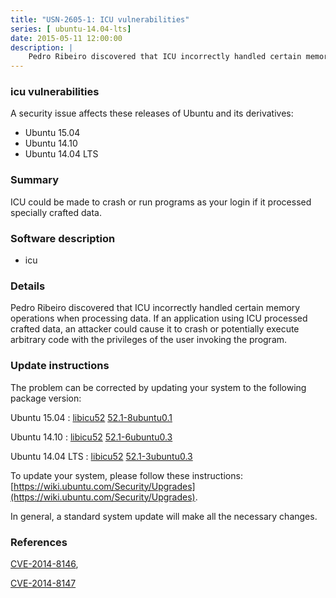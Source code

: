 ```yaml
---
title: "USN-2605-1: ICU vulnerabilities"
series: [ ubuntu-14.04-lts]
date: 2015-05-11 12:00:00
description: |
    Pedro Ribeiro discovered that ICU incorrectly handled certain memory operations when processing data. If an application using ICU processed crafted data, an attacker could cause it to crash or potentially execute arbitrary code with the privileges of the user invoking the program. 
--- 
```

 
### icu vulnerabilities

A security issue affects these releases of Ubuntu and its derivatives:

* Ubuntu 15.04
* Ubuntu 14.10
* Ubuntu 14.04 LTS

### Summary

ICU could be made to crash or run programs as your login if it processed specially crafted data.

### Software description

* icu 

### Details

Pedro Ribeiro discovered that ICU incorrectly handled certain memory operations when processing data. If an application using ICU processed crafted data, an attacker could cause it to crash or potentially execute arbitrary code with the privileges of the user invoking the program. 

### Update instructions

The problem can be corrected by updating your system to the following package version:

Ubuntu 15.04
 : [libicu52](https://launchpad.net/ubuntu/+source/icu) <span> [52.1-8ubuntu0.1](https://launchpad.net/ubuntu/+source/icu/52.1-8ubuntu0.1) </span> 

Ubuntu 14.10
 : [libicu52](https://launchpad.net/ubuntu/+source/icu) <span> [52.1-6ubuntu0.3](https://launchpad.net/ubuntu/+source/icu/52.1-6ubuntu0.3) </span> 

Ubuntu 14.04 LTS
 : [libicu52](https://launchpad.net/ubuntu/+source/icu) <span> [52.1-3ubuntu0.3](https://launchpad.net/ubuntu/+source/icu/52.1-3ubuntu0.3) </span> 

To update your system, please follow these instructions: [https://wiki.ubuntu.com/Security/Upgrades](https://wiki.ubuntu.com/Security/Upgrades).

In general, a standard system update will make all the necessary changes. 

### References

 [CVE-2014-8146](http://people.ubuntu.com/~ubuntu-security/cve/CVE-2014-8146), 

 [CVE-2014-8147](http://people.ubuntu.com/~ubuntu-security/cve/CVE-2014-8147)
 
